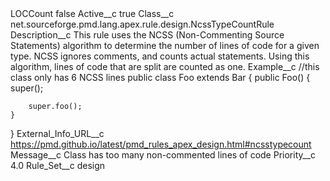 <?xml version="1.0" encoding="UTF-8"?>
<CustomMetadata xmlns="http://soap.sforce.com/2006/04/metadata" xmlns:xsi="http://www.w3.org/2001/XMLSchema-instance" xmlns:xsd="http://www.w3.org/2001/XMLSchema">
    <label>LOCCount</label>
    <protected>false</protected>
    <values>
        <field>Active__c</field>
        <value xsi:type="xsd:boolean">true</value>
    </values>
    <values>
        <field>Class__c</field>
        <value xsi:type="xsd:string">net.sourceforge.pmd.lang.apex.rule.design.NcssTypeCountRule</value>
    </values>
    <values>
        <field>Description__c</field>
        <value xsi:type="xsd:string">This rule uses the NCSS (Non-Commenting Source Statements) algorithm to determine the number of lines of code for a given type. NCSS ignores comments, and counts actual statements. Using this algorithm, lines of code that are split are counted as one.</value>
    </values>
    <values>
        <field>Example__c</field>
        <value xsi:type="xsd:string">//this class only has 6 NCSS lines
public class Foo extends Bar {
    public Foo() {
        super();





        super.foo();
    }
}</value>
    </values>
    <values>
        <field>External_Info_URL__c</field>
        <value xsi:type="xsd:string">https://pmd.github.io/latest/pmd_rules_apex_design.html#ncsstypecount</value>
    </values>
    <values>
        <field>Message__c</field>
        <value xsi:type="xsd:string">Class has too many non-commented lines of  code</value>
    </values>
    <values>
        <field>Priority__c</field>
        <value xsi:type="xsd:double">4.0</value>
    </values>
    <values>
        <field>Rule_Set__c</field>
        <value xsi:type="xsd:string">design</value>
    </values>
</CustomMetadata>
